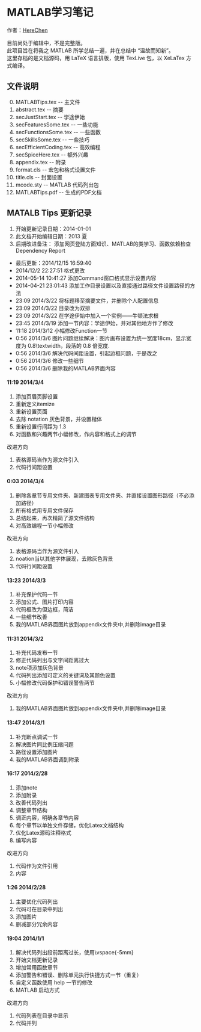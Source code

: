 # MATLAB学习笔记  
作者：[HereChen](http://herechen.github.io/about/)

目前尚处于编辑中，不是完整版。  
此项目旨在将我之 MATLAB 所学总结一遍，并在总结中 “温故而知新”。  
这里存档的是文档源码，用 LaTeX 语言排版，使用 TexLive 包，以 XeLaTex 方式编译。

## 文件说明

0. MATLABTips.tex -- 主文件
1. abstract.tex -- 摘要
2. secJustStart.tex -- 学途伊始
3. secFeaturesSome.tex -- 一些功能
4. secFunctionsSome.tex -- 一些函数
5. secSkillsSome.tex -- 一些技巧
6. secEfficientCoding.tex -- 高效编程
7. secSpiceHere.tex -- 额外兴趣
8. appendix.tex -- 附录
9. format.cls -- 宏包和格式设置文件
10. title.cls -- 封面设置
11. mcode.sty -- MATLAB 代码列出包
12. MATLABTips.pdf -- 生成的PDF文档

## MATALB Tips 更新记录

1. 开始更新记录日期：2014-01-01
2. 此文档开始编辑日期：2013 夏
3. 后期改进备注：
添加网页登陆方面知识、MATLAB的类学习、函数依赖检查 Dependency Report

- 最后更新：2014/12/15 16:59:40
- 2014/12/2 22:27:51 格式更改
- 2014-05-14 10:41:27 添加Command窗口格式显示设置内容
- 2014-04-21 23:01:43 添加工作目录设置以及直接通过路径文件设置路径的方法
- 23:09 2014/3/22 将标题移至摘要文件，并删除个人配置信息
- 23:09 2014/3/22 目录改为双排
- 23:09 2014/3/22 在学途伊始中加入一个实例――牛顿法求根
- 23:45 2014/3/19 添加一节内容：学途伊始，并对其他地方作了修改
- 11:18 2014/3/12 小幅修改Function一节 
- 0:56 2014/3/6 图片问题继续解决：图片画布设置为统一宽度18cm，显示宽度为 0.8\textwidth，段落的 0.8 倍宽度.
- 0:56 2014/3/6 解决代码间距设置，引起边框问题，于是改之
- 0:56 2014/3/6 修改一些细节
- 0:56 2014/3/6 删除我的MATLAB界面内容

#### 11:19 2014/3/4

1. 添加页眉页脚设置
2. 重新定义itemize
3. 重新设置页面
4. 去除 notation 灰色背景，并设置楷体
5. 重新设置行间距为 1.3
6. 对函数和兴趣两节小幅修改，作内容和格式上的调节

改进方向  
1. 表格源码当作为源文件引入
2. 代码行间距设置


#### 0:03 2014/3/4

1. 删除各章节专用文件夹、新建图表专用文件夹、并直接设置图形路径（不必添加路径）
2. 所有格式用专用文件保存
3. 总结起来，再次精简了源文件结构
4. 对高效编程一节小幅修改

改进方向  
1. 表格源码当作为源文件引入
2. noation当以其他字体展现，去除灰色背景
3. 代码行间距设置


#### 13:23 2014/3/3

1. 补充保护代码一节
2. 添加公式、图片打印内容
3. 代码框改为但边框，简洁
4. 一些细节改善
5. 我的MATLAB界面图片放到appendix文件夹中,并删除image目录


#### 11:31 2014/3/2

1. 补充代码发布一节
2. 修正代码列出与文字间距离过大
3. note项添加灰色背景
4. 代码列出添加可定义的关键词及其颜色设置
5. 小幅修改代码保护和错误警告两节

改进方向  
1. 我的MATLAB界面图片放到appendix文件夹中,并删除image目录


#### 13:47 2014/3/1

1. 补充断点调试一节
2. 解决图片同比例压缩问题
3. 路径设置添加图片
4. 我的MATLAB界面调到附录


#### 16:17 2014/2/28

1. 添加note
2. 添加附录
3. 改善代码列出
4. 调整章节结构
5. 调正内容，明确各章节内容
6. 每个章节以单独文件存储，优化Latex文档结构
7. 优化Latex源码注释格式
8. 编写内容

改进方向    
1. 代码作为文件引用
2. 内容


#### 1:26 2014/2/28

1. 主要优化代码列出
2. 代码可在目录中列出
3. 添加图片
4. 删减部分冗余内容


#### 19:04 2014/1/1

1. 解决代码列出段前距离过长，使用\vspace{-5mm}
2. 开始文档更新记录
3. 增加常用函数章节
4. 添加警告和错误、删除单元执行快捷方式一节（重复）
5. 自定义函数使用 help 一节的修改
6. MATLAB 启动方式

改进方向    
1. 代码列表在目录中显示
2. 代码并列